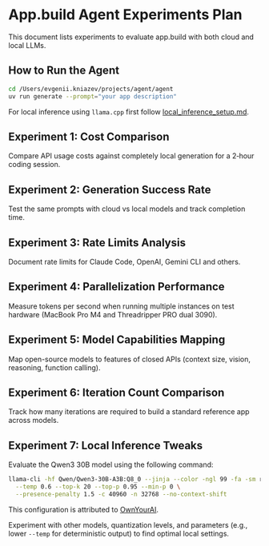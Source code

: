 # App.build Agent Experiments Plan

This document lists experiments to evaluate app.build with both cloud and local LLMs.

## How to Run the Agent

```bash
cd /Users/evgenii.kniazev/projects/agent/agent
uv run generate --prompt="your app description"
```

For local inference using `llama.cpp` first follow [local_inference_setup.md](local_inference_setup.md).

## Experiment 1: Cost Comparison
Compare API usage costs against completely local generation for a 2‑hour coding session.

## Experiment 2: Generation Success Rate
Test the same prompts with cloud vs local models and track completion time.

## Experiment 3: Rate Limits Analysis
Document rate limits for Claude Code, OpenAI, Gemini CLI and others.

## Experiment 4: Parallelization Performance
Measure tokens per second when running multiple instances on test hardware (MacBook Pro M4 and Threadripper PRO dual 3090).

## Experiment 5: Model Capabilities Mapping
Map open-source models to features of closed APIs (context size, vision, reasoning, function calling).

## Experiment 6: Iteration Count Comparison
Track how many iterations are required to build a standard reference app across models.

## Experiment 7: Local Inference Tweaks
Evaluate the Qwen3 30B model using the following command:

```bash
llama-cli -hf Qwen/Qwen3-30B-A3B:Q8_0 --jinja --color -ngl 99 -fa -sm row \
  --temp 0.6 --top-k 20 --top-p 0.95 --min-p 0 \
  --presence-penalty 1.5 -c 40960 -n 32768 --no-context-shift
```

This configuration is attributed to [OwnYourAI](https://www.linkedin.com/in/ownyourai?utm_source=share&utm_campaign=share_via&utm_content=profile&utm_medium=ios_app).

Experiment with other models, quantization levels, and parameters (e.g., lower `--temp` for deterministic output) to find optimal local settings.

